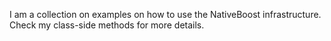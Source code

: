 I am a collection on examples on how to use the NativeBoost infrastructure. Check my class-side methods for more details.